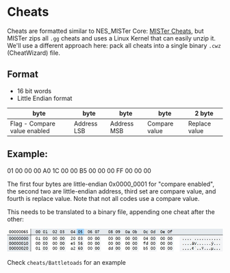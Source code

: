 # Cheats

Cheats are formatted similar to NES_MISTer Core: [MISTer Cheats](https://mister-devel.github.io/MkDocs_MiSTer/cores/features/cheats/), but MISTer zips all `.gg` cheats and uses a Linux Kernel that can easily unzip it. We'll use a different approach here: pack all cheats into a single binary `.cwz` (CheatWizard) file.

## Format

- 16 bit words
- Little Endian format

|         byte                 |      byte   |      byte   |    byte       |     2 byte     |
|------------------------------|-------------|-------------|---------------|----------------|  
| Flag - Compare value enabled | Address LSB | Address MSB | Compare value |  Replace value | 

## Example:

01 00 00 00 A0 1C 00 00 B5 00 00 00 FF 00 00 00

The first four bytes are little-endian 0x0000_0001 for "compare enabled", the second two are little-endian address, third set are compare value, and fourth is replace value. Note that not all codes use a compare value.

This needs to be translated to a binary file, appending one cheat after the other:

![Figure1 1: Cheats Binary Format](CheatsBinaryFormat.JPG)

Check `cheats/Battletoads` for an example
